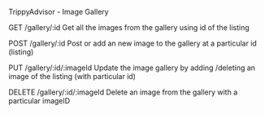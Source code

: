 TrippyAdvisor - Image Gallery 


GET /gallery/:id
Get all the images from the gallery using id of the listing

POST /gallery/:id
Post or add an new image to the gallery at a particular id (listing)

PUT /gallery/:id/:imageId
Update the image gallery by adding /deleting an image of the listing (with particular id) 

DELETE /gallery/:id/:imageId
Delete an image from the gallery with a particular imageID


